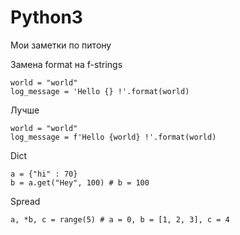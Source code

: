 # Python3
Мои заметки по питону

Замена  format на f-strings
```python3
world = "world"
log_message = 'Hello {} !'.format(world)
```
Лучше
```python3
world = "world"
log_message = f'Hello {world} !'.format(world)
```

Dict
```python3
a = {"hi" : 70}
b = a.get("Hey", 100) # b = 100
```

Spread 
```python3
a, *b, c = range(5) # a = 0, b = [1, 2, 3], c = 4
```
